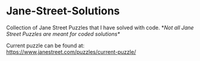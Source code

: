 # Jane-Street-Solutions
Collection of Jane Street Puzzles that I have solved with code. \**Not all Jane Street Puzzles are meant for coded solutions\**

Current puzzle can be found at: https://www.janestreet.com/puzzles/current-puzzle/
